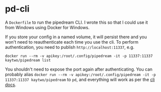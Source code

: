 # pd-cli

A `Dockerfile` to run the pipedream CLI. I wrote this so that I could use it from Windows using Docker for Windows.

If you store your config in a named volume, it will persist there and you won't need to reauthenticate each time you use the cli. To perform authentication, you need to publish `http://localhost:11337`, e.g.

```
docker run --rm -v apikey:/root/.config/pipedream -it -p 11337:11337 kaytwo/pipedream list
```

You shouldn't need to expose the port again after authenticating. You can probably alias `docker run --rm -v apikey:/root/.config/pipedream -it -p 11337:11337 kaytwo/pipedream` to `pd`, and everything will work as per the [cli docs](https://docs.pipedream.com/cli/reference/).